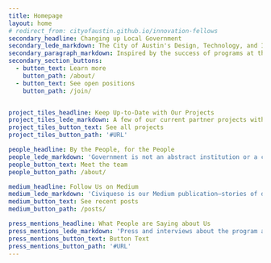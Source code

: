 ```yaml
---
title: Homepage
layout: home
# redirect_from: cityofaustin.github.io/innovation-fellows
secondary_headline: Changing up Local Government
secondary_lede_markdown: The City of Austin's Design, Technology, and Innovation Fellows program provides an opportunity for Austin’s passionate and civic-minded designers and developers to bring the principles, values, and practices of the technology sector into government.
secondary_paragraph_markdown: Inspired by the success of programs at the [Consumer Financial Protection Bureau](#TODO), [18F](#TODO), [Code for America](#TODO), and the [U.S. Digital Service](#TODO), we partner with departments throughout the city to tackle some of their biggest challenges.
secondary_section_buttons:
  - button_text: Learn more
    button_path: /about/
  - button_text: See open positions
    button_path: /join/


project_tiles_headline: Keep Up-to-Date with Our Projects
project_tiles_lede_markdown: A few of our current partner projects with City departments.
project_tiles_button_text: See all projects
project_tiles_button_path: '#URL'

people_headline: By the People, for the People
people_lede_markdown: 'Government is not an abstract institution or a concept. Our government is us. Meet a few of the newest Design, Technology, & Innovation Fellows who have signed on for tours of duty:'
people_button_text: Meet the team
people_button_path: /about/

medium_headline: Follow Us on Medium
medium_lede_markdown: 'Civiqueso is our Medium publication—stories of design, technology, and innovation in the civic melting pot of Austin, Texas.'
medium_button_text: See recent posts
medium_button_path: /posts/

press_mentions_headline: What People are Saying about Us
press_mentions_lede_markdown: 'Press and interviews about the program and projects.'
press_mentions_button_text: Button Text
press_mentions_button_path: '#URL'
---
```

